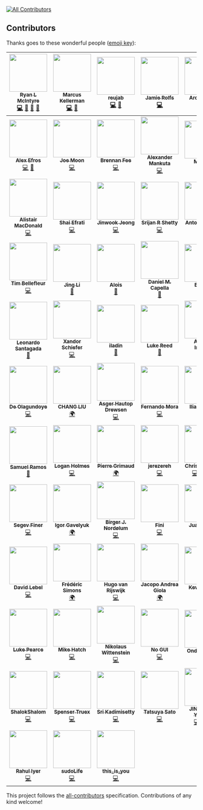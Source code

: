 
[![All Contributors](https://img.shields.io/badge/all_contributors-80-orange.svg?style=flat-square)](#contributors)
## Contributors

Thanks goes to these wonderful people ([emoji key](https://github.com/kentcdodds/all-contributors#emoji-key)):

<!-- ALL-CONTRIBUTORS-LIST:START - Do not remove or modify this section -->
| [<img src="https://avatars0.githubusercontent.com/u/8083459?v=4" width="100px;"/><br /><sub><b>Ryan L McIntyre</b></sub>](http://RyanLMcIntyre.com)<br />[💻](https://github.com/ryanoasis/nerd-fonts/commits?author=ryanoasis "Code") [📖](https://github.com/ryanoasis/nerd-fonts/commits?author=ryanoasis "Documentation") [🎨](#design-ryanoasis "Design") [👀](#review-ryanoasis "Reviewed Pull Requests") | [<img src="https://avatars3.githubusercontent.com/u/4368882?v=4" width="100px;"/><br /><sub><b>Marcus Kellerman</b></sub>](https://github.com/sharkusk)<br />[💻](https://github.com/ryanoasis/nerd-fonts/commits?author=sharkusk "Code") [👀](#review-sharkusk "Reviewed Pull Requests") | [<img src="https://avatars3.githubusercontent.com/u/23725670?v=4" width="100px;"/><br /><sub><b>reujab</b></sub>](https://github.com/reujab)<br />[💻](https://github.com/ryanoasis/nerd-fonts/commits?author=reujab "Code") [📖](https://github.com/ryanoasis/nerd-fonts/commits?author=reujab "Documentation") | [<img src="https://avatars2.githubusercontent.com/u/288160?v=4" width="100px;"/><br /><sub><b>Jamie Rolfs</b></sub>](http://jamie.rolfs.sh)<br />[💻](https://github.com/ryanoasis/nerd-fonts/commits?author=jrolfs "Code") | [<img src="https://avatars1.githubusercontent.com/u/50637?v=4" width="100px;"/><br /><sub><b>Aron Griffis</b></sub>](http://arongriffis.com)<br />[💻](https://github.com/ryanoasis/nerd-fonts/commits?author=agriffis "Code") [📖](https://github.com/ryanoasis/nerd-fonts/commits?author=agriffis "Documentation") | [<img src="https://avatars2.githubusercontent.com/u/26514778?v=4" width="100px;"/><br /><sub><b>morrme</b></sub>](https://github.com/morrme)<br />[💻](https://github.com/ryanoasis/nerd-fonts/commits?author=morrme "Code") | [<img src="https://avatars1.githubusercontent.com/u/9766?v=4" width="100px;"/><br /><sub><b>Daniel Hahler</b></sub>](https://daniel.hahler.de/)<br />[💻](https://github.com/ryanoasis/nerd-fonts/commits?author=blueyed "Code") [📖](https://github.com/ryanoasis/nerd-fonts/commits?author=blueyed "Documentation") |
| :---: | :---: | :---: | :---: | :---: | :---: | :---: |
| [<img src="https://avatars0.githubusercontent.com/u/1354301?v=4" width="100px;"/><br /><sub><b>Alex Efros</b></sub>](https://powerman.name/)<br />[💻](https://github.com/ryanoasis/nerd-fonts/commits?author=powerman "Code") [📖](https://github.com/ryanoasis/nerd-fonts/commits?author=powerman "Documentation") | [<img src="https://avatars3.githubusercontent.com/u/845857?v=4" width="100px;"/><br /><sub><b>Joe Moon</b></sub>](https://joe.xoxomoon.com)<br />[💻](https://github.com/ryanoasis/nerd-fonts/commits?author=sodiumjoe "Code") | [<img src="https://avatars3.githubusercontent.com/u/607863?v=4" width="100px;"/><br /><sub><b>Brennan Fee</b></sub>](https://github.com/brennanfee)<br />[💻](https://github.com/ryanoasis/nerd-fonts/commits?author=brennanfee "Code") | [<img src="https://avatars3.githubusercontent.com/u/7405?v=4" width="100px;"/><br /><sub><b>Alexander Mankuta</b></sub>](https://pointless.one/)<br />[💻](https://github.com/ryanoasis/nerd-fonts/commits?author=pointlessone "Code") | [<img src="https://avatars2.githubusercontent.com/u/10278096?v=4" width="100px;"/><br /><sub><b>Melanie</b></sub>](http://berkley.io)<br />[👀](#review-her "Reviewed Pull Requests") [📖](https://github.com/ryanoasis/nerd-fonts/commits?author=her "Documentation") | [<img src="https://avatars3.githubusercontent.com/u/145816?v=4" width="100px;"/><br /><sub><b>David McKay</b></sub>](https://rawkode.io)<br />[💻](https://github.com/ryanoasis/nerd-fonts/commits?author=rawkode "Code") [📖](https://github.com/ryanoasis/nerd-fonts/commits?author=rawkode "Documentation") | [<img src="https://avatars3.githubusercontent.com/u/714?v=4" width="100px;"/><br /><sub><b>Kevin Ballard</b></sub>](http://kevin.sb.org)<br />[💻](https://github.com/ryanoasis/nerd-fonts/commits?author=kballard "Code") [📖](https://github.com/ryanoasis/nerd-fonts/commits?author=kballard "Documentation") |
| [<img src="https://avatars1.githubusercontent.com/u/1218446?v=4" width="100px;"/><br /><sub><b>Alistair MacDonald</b></sub>](https://f1lt3r.io)<br />[💻](https://github.com/ryanoasis/nerd-fonts/commits?author=F1LT3R "Code") | [<img src="https://avatars1.githubusercontent.com/u/899702?v=4" width="100px;"/><br /><sub><b>Shai Efrati</b></sub>](http://shaief.com)<br />[💻](https://github.com/ryanoasis/nerd-fonts/commits?author=shaief "Code") | [<img src="https://avatars2.githubusercontent.com/u/6695226?v=4" width="100px;"/><br /><sub><b>Jinwook Jeong</b></sub>](https://github.com/theGivingTree)<br />[💻](https://github.com/ryanoasis/nerd-fonts/commits?author=theGivingTree "Code") | [<img src="https://avatars3.githubusercontent.com/u/1744347?v=4" width="100px;"/><br /><sub><b>Srijan R Shetty</b></sub>](http://srijanshetty.in)<br />[💻](https://github.com/ryanoasis/nerd-fonts/commits?author=srijanshetty "Code") | [<img src="https://avatars1.githubusercontent.com/u/524706?v=4" width="100px;"/><br /><sub><b>Antoine Rahier</b></sub>](https://github.com/Twanislas)<br />[💻](https://github.com/ryanoasis/nerd-fonts/commits?author=Twanislas "Code") | [<img src="https://avatars3.githubusercontent.com/u/8861305?v=4" width="100px;"/><br /><sub><b>Andy Bearman</b></sub>](https://github.com/andybearman)<br />[📖](https://github.com/ryanoasis/nerd-fonts/commits?author=andybearman "Documentation") | [<img src="https://avatars1.githubusercontent.com/u/3309784?v=4" width="100px;"/><br /><sub><b>Aidan Harris</b></sub>](https://aidanharr.is)<br />[💻](https://github.com/ryanoasis/nerd-fonts/commits?author=aidanharris "Code") |
| [<img src="https://avatars2.githubusercontent.com/u/593185?v=4" width="100px;"/><br /><sub><b>Tim Bellefleur</b></sub>](https://github.com/nomoon)<br />[💻](https://github.com/ryanoasis/nerd-fonts/commits?author=nomoon "Code") | [<img src="https://avatars2.githubusercontent.com/u/352956?v=4" width="100px;"/><br /><sub><b>Jing Li</b></sub>](http://basgeekball.com)<br />[📖](https://github.com/ryanoasis/nerd-fonts/commits?author=thyrlian "Documentation") | [<img src="https://avatars2.githubusercontent.com/u/3449303?v=4" width="100px;"/><br /><sub><b>Alois</b></sub>](http://aloisdg.github.io/)<br />[📖](https://github.com/ryanoasis/nerd-fonts/commits?author=aloisdg "Documentation") | [<img src="https://avatars1.githubusercontent.com/u/3533182?v=4" width="100px;"/><br /><sub><b>Daniel M. Capella</b></sub>](https://danielcapella.com)<br />[📖](https://github.com/ryanoasis/nerd-fonts/commits?author=polyzen "Documentation") | [<img src="https://avatars2.githubusercontent.com/u/1146921?v=4" width="100px;"/><br /><sub><b>Bin Ury</b></sub>](http://twitter.com/bin_ury)<br />[📖](https://github.com/ryanoasis/nerd-fonts/commits?author=teddy-error "Documentation") | [<img src="https://avatars2.githubusercontent.com/u/21279036?v=4" width="100px;"/><br /><sub><b>Omar Baradei</b></sub>](https://github.com/OmarB97)<br />[📖](https://github.com/ryanoasis/nerd-fonts/commits?author=OmarB97 "Documentation") | [<img src="https://avatars0.githubusercontent.com/u/184714?v=4" width="100px;"/><br /><sub><b>Ricardo Bánffy</b></sub>](http://about.me/rbanffy)<br />[📖](https://github.com/ryanoasis/nerd-fonts/commits?author=rbanffy "Documentation") |
| [<img src="https://avatars3.githubusercontent.com/u/225897?v=4" width="100px;"/><br /><sub><b>Leonardo Santagada</b></sub>](https://github.com/santagada)<br />[📖](https://github.com/ryanoasis/nerd-fonts/commits?author=santagada "Documentation") | [<img src="https://avatars1.githubusercontent.com/u/1187078?v=4" width="100px;"/><br /><sub><b>Xandor Schiefer</b></sub>](https://twitter.com/zeorin)<br />[💻](https://github.com/ryanoasis/nerd-fonts/commits?author=zeorin "Code") | [<img src="https://avatars3.githubusercontent.com/u/3768247?v=4" width="100px;"/><br /><sub><b>iladin</b></sub>](https://github.com/iladin)<br />[📖](https://github.com/ryanoasis/nerd-fonts/commits?author=iladin "Documentation") | [<img src="https://avatars0.githubusercontent.com/u/6800091?v=4" width="100px;"/><br /><sub><b>Luke Reed</b></sub>](https://github.com/lucasreed)<br />[📖](https://github.com/ryanoasis/nerd-fonts/commits?author=lucasreed "Documentation") | [<img src="https://avatars1.githubusercontent.com/u/6353225?v=4" width="100px;"/><br /><sub><b>Andrew Imeson</b></sub>](https://andrewimeson.com)<br />[💻](https://github.com/ryanoasis/nerd-fonts/commits?author=andrewimeson "Code") | [<img src="https://avatars3.githubusercontent.com/u/22199708?v=4" width="100px;"/><br /><sub><b>Alexey Salangin</b></sub>](https://github.com/magauran)<br />[🌍](#translation-magauran "Translation") | [<img src="https://avatars3.githubusercontent.com/u/1525809?v=4" width="100px;"/><br /><sub><b>Ben Brooks</b></sub>](https://bbrks.me)<br />[💻](https://github.com/ryanoasis/nerd-fonts/commits?author=bbrks "Code") |
| [<img src="https://avatars3.githubusercontent.com/u/15131502?v=4" width="100px;"/><br /><sub><b>De Olagundoye</b></sub>](https://github.com/de-olagundoye)<br />[💻](https://github.com/ryanoasis/nerd-fonts/commits?author=de-olagundoye "Code") | [<img src="https://avatars2.githubusercontent.com/u/6120130?v=4" width="100px;"/><br /><sub><b>CHANG LIU</b></sub>](https://github.com/hiby90hou)<br />[🌍](#translation-hiby90hou "Translation") | [<img src="https://avatars2.githubusercontent.com/u/568036?v=4" width="100px;"/><br /><sub><b>Asger Hautop Drewsen</b></sub>](http://tyilo.com/)<br />[💻](https://github.com/ryanoasis/nerd-fonts/commits?author=Tyilo "Code") | [<img src="https://avatars0.githubusercontent.com/u/3585704?v=4" width="100px;"/><br /><sub><b>Fernando Mora</b></sub>](https://github.com/fernandomora)<br />[💻](https://github.com/ryanoasis/nerd-fonts/commits?author=fernandomora "Code") | [<img src="https://avatars1.githubusercontent.com/u/23266023?v=4" width="100px;"/><br /><sub><b>Ilia Loginov</b></sub>](https://github.com/iloginow)<br />[💻](https://github.com/ryanoasis/nerd-fonts/commits?author=iloginow "Code") | [<img src="https://avatars0.githubusercontent.com/u/7506495?v=4" width="100px;"/><br /><sub><b>MindyTai</b></sub>](https://github.com/MindyTai)<br />[🌍](#translation-MindyTai "Translation") | [<img src="https://avatars3.githubusercontent.com/u/1835431?v=4" width="100px;"/><br /><sub><b>Phuurl</b></sub>](https://github.com/Phuurl)<br />[💻](https://github.com/ryanoasis/nerd-fonts/commits?author=Phuurl "Code") |
| [<img src="https://avatars0.githubusercontent.com/u/9556697?v=4" width="100px;"/><br /><sub><b>Samuel Ramos</b></sub>](https://github.com/samuelramox)<br />[📖](https://github.com/ryanoasis/nerd-fonts/commits?author=samuelramox "Documentation") | [<img src="https://avatars1.githubusercontent.com/u/57392?v=4" width="100px;"/><br /><sub><b>Logan Holmes</b></sub>](http://www.digimarc.com)<br />[💻](https://github.com/ryanoasis/nerd-fonts/commits?author=snown "Code") | [<img src="https://avatars1.githubusercontent.com/u/1866496?v=4" width="100px;"/><br /><sub><b>Pierre Grimaud</b></sub>](https://p.ier.re)<br />[🌍](#translation-pgrimaud "Translation") | [<img src="https://avatars1.githubusercontent.com/u/1996106?v=4" width="100px;"/><br /><sub><b>jerezereh</b></sub>](https://github.com/jerezereh)<br />[💻](https://github.com/ryanoasis/nerd-fonts/commits?author=jerezereh "Code") | [<img src="https://avatars0.githubusercontent.com/u/4249591?v=4" width="100px;"/><br /><sub><b>Chris Simpkins</b></sub>](https://github.com/chrissimpkins)<br />[💻](https://github.com/ryanoasis/nerd-fonts/commits?author=chrissimpkins "Code") [🐛](https://github.com/ryanoasis/nerd-fonts/issues?q=author%3Achrissimpkins "Bug reports") [🤔](#ideas-chrissimpkins "Ideas, Planning, & Feedback") [👀](#review-chrissimpkins "Reviewed Pull Requests") | [<img src="https://avatars2.githubusercontent.com/u/165531?v=4" width="100px;"/><br /><sub><b>Daniel Barber</b></sub>](https://danbarber.me)<br />[💻](https://github.com/ryanoasis/nerd-fonts/commits?author=danbee "Code") | [<img src="https://avatars3.githubusercontent.com/u/338418?v=4" width="100px;"/><br /><sub><b>Nicola Tuveri</b></sub>](https://github.com/romen)<br />[💻](https://github.com/ryanoasis/nerd-fonts/commits?author=romen "Code") |
| [<img src="https://avatars0.githubusercontent.com/u/24731903?v=4" width="100px;"/><br /><sub><b>Segev Finer</b></sub>](https://github.com/segevfiner)<br />[💻](https://github.com/ryanoasis/nerd-fonts/commits?author=segevfiner "Code") | [<img src="https://avatars2.githubusercontent.com/u/21281697?v=4" width="100px;"/><br /><sub><b>Igor Gavelyuk</b></sub>](https://github.com/igavelyuk)<br />[🌍](#translation-igavelyuk "Translation") | [<img src="https://avatars2.githubusercontent.com/u/33870508?v=4" width="100px;"/><br /><sub><b>Birger J. Nordølum</b></sub>](https://mindtooth.no)<br />[💻](https://github.com/ryanoasis/nerd-fonts/commits?author=MindTooth "Code") | [<img src="https://avatars3.githubusercontent.com/u/16012374?v=4" width="100px;"/><br /><sub><b>Fini</b></sub>](https://github.com/Finii)<br />[💻](https://github.com/ryanoasis/nerd-fonts/commits?author=Finii "Code") | [<img src="https://avatars3.githubusercontent.com/u/2487582?v=4" width="100px;"/><br /><sub><b>Juan Garcia</b></sub>](https://github.com/Tamh)<br />[🌍](#translation-Tamh "Translation") | [<img src="https://avatars3.githubusercontent.com/u/4953284?v=4" width="100px;"/><br /><sub><b>Andrew Newman</b></sub>](https://github.com/deadloko)<br />[💻](https://github.com/ryanoasis/nerd-fonts/commits?author=deadloko "Code") | [<img src="https://avatars2.githubusercontent.com/u/3372341?v=4" width="100px;"/><br /><sub><b>Anna Karpińska</b></sub>](https://github.com/P1X3L0V4)<br />[🌍](#translation-P1X3L0V4 "Translation") |
| [<img src="https://avatars2.githubusercontent.com/u/784324?v=4" width="100px;"/><br /><sub><b>David Lebel</b></sub>](http://lebel.org/)<br />[💻](https://github.com/ryanoasis/nerd-fonts/commits?author=lebel "Code") | [<img src="https://avatars2.githubusercontent.com/u/927214?v=4" width="100px;"/><br /><sub><b>Frédéric Simons</b></sub>](https://github.com/leoz2007)<br />[🌍](#translation-leoz2007 "Translation") | [<img src="https://avatars3.githubusercontent.com/u/10114577?v=4" width="100px;"/><br /><sub><b>Hugo van Rijswijk</b></sub>](https://github.com/hugo-vrijswijk)<br />[💻](https://github.com/ryanoasis/nerd-fonts/commits?author=hugo-vrijswijk "Code") | [<img src="https://avatars0.githubusercontent.com/u/6539031?v=4" width="100px;"/><br /><sub><b>Jacopo Andrea Giola</b></sub>](https://github.com/JGiola)<br />[🌍](#translation-JGiola "Translation") | [<img src="https://avatars3.githubusercontent.com/u/95672?v=4" width="100px;"/><br /><sub><b>Kevin Suttle</b></sub>](https://kevinsuttle.com)<br />[💻](https://github.com/ryanoasis/nerd-fonts/commits?author=kevinSuttle "Code") | [<img src="https://avatars2.githubusercontent.com/u/893846?v=4" width="100px;"/><br /><sub><b>Knovour</b></sub>](https://notes.knovour.ninja)<br />[💻](https://github.com/ryanoasis/nerd-fonts/commits?author=Knovour "Code") | [<img src="https://avatars3.githubusercontent.com/u/5158408?v=4" width="100px;"/><br /><sub><b>LZong</b></sub>](https://github.com/LZong-tw)<br />[💻](https://github.com/ryanoasis/nerd-fonts/commits?author=LZong-tw "Code") |
| [<img src="https://avatars0.githubusercontent.com/u/30228?v=4" width="100px;"/><br /><sub><b>Luke Pearce</b></sub>](http://www.kulesolutions.com)<br />[💻](https://github.com/ryanoasis/nerd-fonts/commits?author=kule "Code") | [<img src="https://avatars3.githubusercontent.com/u/4390485?v=4" width="100px;"/><br /><sub><b>Mike Hatch</b></sub>](https://mikeshatch.com)<br />[💻](https://github.com/ryanoasis/nerd-fonts/commits?author=mikeshatch "Code") | [<img src="https://avatars0.githubusercontent.com/u/614934?v=4" width="100px;"/><br /><sub><b>Nikolaus Wittenstein</b></sub>](https://github.com/adzenith)<br />[💻](https://github.com/ryanoasis/nerd-fonts/commits?author=adzenith "Code") | [<img src="https://avatars2.githubusercontent.com/u/14547?v=4" width="100px;"/><br /><sub><b>No GUI</b></sub>](https://evaryont.me)<br />[💻](https://github.com/ryanoasis/nerd-fonts/commits?author=evaryont "Code") | [<img src="https://avatars0.githubusercontent.com/u/9019485?v=4" width="100px;"/><br /><sub><b>Ondra Pelech</b></sub>](https://github.com/sideeffffect)<br />[📖](https://github.com/ryanoasis/nerd-fonts/commits?author=sideeffffect "Documentation") | [<img src="https://avatars3.githubusercontent.com/u/6410412?v=4" width="100px;"/><br /><sub><b>Park Seong-beom</b></sub>](https://parksb.github.io)<br />[🌍](#translation-ParkSB "Translation") | [<img src="https://avatars0.githubusercontent.com/u/8488446?v=4" width="100px;"/><br /><sub><b>Roshan Jossy</b></sub>](http://roshanjossey.github.io)<br />[💻](https://github.com/ryanoasis/nerd-fonts/commits?author=Roshanjossey "Code") |
| [<img src="https://avatars0.githubusercontent.com/u/6344099?v=4" width="100px;"/><br /><sub><b>ShalokShalom</b></sub>](https://github.com/ShalokShalom)<br />[💻](https://github.com/ryanoasis/nerd-fonts/commits?author=ShalokShalom "Code") | [<img src="https://avatars3.githubusercontent.com/u/13551856?v=4" width="100px;"/><br /><sub><b>Spenser Truex</b></sub>](https://spensertruex.com)<br />[💻](https://github.com/ryanoasis/nerd-fonts/commits?author=equwal "Code") | [<img src="https://avatars3.githubusercontent.com/u/535947?v=4" width="100px;"/><br /><sub><b>Sri Kadimisetty</b></sub>](http://sri.io)<br />[💻](https://github.com/ryanoasis/nerd-fonts/commits?author=kadimisetty "Code") | [<img src="https://avatars2.githubusercontent.com/u/124871?v=4" width="100px;"/><br /><sub><b>Tatsuya Sato</b></sub>](https://satoryu.github.io/)<br />[💻](https://github.com/ryanoasis/nerd-fonts/commits?author=satoryu "Code") | [<img src="https://avatars3.githubusercontent.com/u/1239245?v=4" width="100px;"/><br /><sub><b>JINNOUCHI Yasushi</b></sub>](https://twitter.com/delphinus35)<br />[💻](https://github.com/ryanoasis/nerd-fonts/commits?author=delphinus "Code") [🤔](#ideas-delphinus "Ideas, Planning, & Feedback") [🌍](#translation-delphinus "Translation") | [<img src="https://avatars0.githubusercontent.com/u/32263167?v=4" width="100px;"/><br /><sub><b>raffclar</b></sub>](https://github.com/raffclar)<br />[💻](https://github.com/ryanoasis/nerd-fonts/commits?author=raffclar "Code") | [<img src="https://avatars0.githubusercontent.com/u/6169021?v=4" width="100px;"/><br /><sub><b>mashehu</b></sub>](https://github.com/mashehu)<br />[💻](https://github.com/ryanoasis/nerd-fonts/commits?author=mashehu "Code") |
| [<img src="https://avatars0.githubusercontent.com/u/4255590?v=4" width="100px;"/><br /><sub><b>Rahul Iyer</b></sub>](https://rahuliyer.me)<br />[💻](https://github.com/ryanoasis/nerd-fonts/commits?author=rahuliyer95 "Code") | [<img src="https://avatars1.githubusercontent.com/u/24750409?v=4" width="100px;"/><br /><sub><b>sudoLife</b></sub>](https://github.com/sudoLife)<br />[💻](https://github.com/ryanoasis/nerd-fonts/commits?author=sudoLife "Code") | [<img src="https://avatars1.githubusercontent.com/u/5390019?v=4" width="100px;"/><br /><sub><b>this_is_you</b></sub>](https://github.com/this-is-you)<br />[💻](https://github.com/ryanoasis/nerd-fonts/commits?author=this-is-you "Code") |
<!-- ALL-CONTRIBUTORS-LIST:END -->

This project follows the [all-contributors](https://github.com/kentcdodds/all-contributors) specification. Contributions of any kind welcome!
